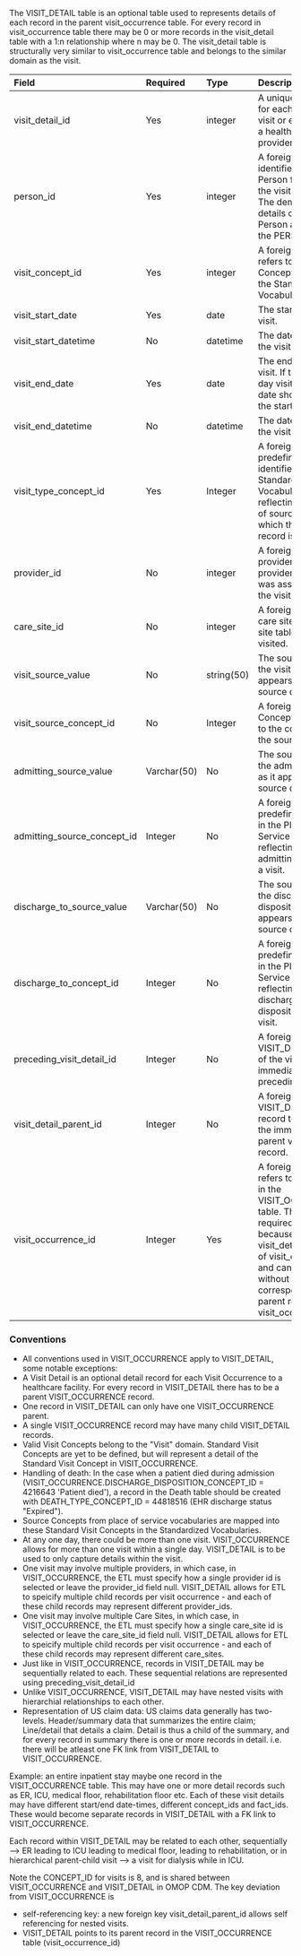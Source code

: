 The VISIT_DETAIL table is an optional table used to represents details of each record in the parent visit_occurrence table. For every record in visit_occurrence table there may be 0 or more records in the visit_detail table with a 1:n relationship where n may be 0. The visit_detail table is structurally very similar to visit_occurrence table and belongs to the similar domain as the visit. 


Field|Required|Type|Description
:------------------------|:--------|:-----|:-------------------------------------------------
|visit_detail_id			|Yes|integer|A unique identifier for each Person's visit or encounter at a healthcare provider.|
|person_id					|Yes|integer|A foreign key identifier to the Person for whom the visit is recorded. The demographic details of that Person are stored in the PERSON table.|
|visit_concept_id			|Yes|integer|A foreign key that refers to a visit Concept identifier in the Standardized Vocabularies.|
|visit_start_date			|Yes|date|The start date of the visit.|
|visit_start_datetime		|No|datetime|The date and time of the visit started.|
|visit_end_date				|Yes|date|The end date of the visit. If this is a one-day visit the end date should match the start date.|
|visit_end_datetime			|No|datetime|The date and time of the visit end.|
|visit_type_concept_id		|Yes|Integer|A foreign key to the predefined Concept identifier in the Standardized Vocabularies reflecting the type of source data from which the visit record is derived.|
|provider_id				|No|integer|A foreign key to the provider in the provider table who was associated with the visit.|
|care_site_id				|No|integer|A foreign key to the care site in the care site table that was visited.|
|visit_source_value			|No|string(50)|The source code for the visit as it appears in the source data.|
|visit_source_concept_id	|No|Integer|A foreign key to a Concept that refers to the code used in the source.|
|admitting_source_value		|Varchar(50)|	No|	The source code for the admitting source as it appears in the source data.|
|admitting_source_concept_id	|Integer	|No	|A foreign key to the predefined concept in the Place of Service Vocabulary reflecting the admitting source for a visit.|
|discharge_to_source_value	|	Varchar(50)|	No|	The source code for the discharge disposition as it appears in the source data.|
|discharge_to_concept_id	|	Integer	|No	|A foreign key to the predefined concept in the Place of Service Vocabulary reflecting the discharge disposition for a visit.|
|preceding_visit_detail_id	|Integer|	No	|A foreign key to the VISIT_DETAIL table of the visit immediately preceding this visit|
|visit_detail_parent_id		|Integer|	No	|A foreign key to the VISIT_DETAIL table record to represent the immediate parent visit-detail record.|
|visit_occurrence_id		|Integer|	Yes	|A foreign key that refers to the record in the VISIT_OCCURRENCE table. This is a required field, because for every visit_detail is a child of visit_occurrence and cannot exist without a corresponding parent record in visit_occurrence.|

### Conventions 

  * All conventions used in VISIT_OCCURRENCE apply to VISIT_DETAIL, some notable exceptions:
  * A Visit Detail is an optional detail record for each Visit Occurrence to a healthcare facility. For every record in VISIT_DETAIL there has to be a parent VISIT_OCCURRENCE record.
  * One record in VISIT_DETAIL can only have one VISIT_OCCURRENCE parent.
  * A single VISIT_OCCURRENCE record may have many child VISIT_DETAIL records.
  * Valid Visit Concepts belong to the "Visit" domain. Standard Visit Concepts are yet to be defined, but will represent a detail of the Standard Visit Concept in VISIT_OCCURRENCE.
  * Handling of death: In the case when a patient died during admission (VISIT_OCCURRENCE.DISCHARGE_DISPOSITION_CONCEPT_ID = 4216643 'Patient died'), a record in the Death table should be created with DEATH_TYPE_CONCEPT_ID = 44818516 (EHR discharge status "Expired").
  * Source Concepts from place of service vocabularies are mapped into these Standard Visit Concepts in the Standardized Vocabularies. 
  * At any one day, there could be more than one visit. VISIT_OCCURRENCE allows for more than one visit within a single day. VISIT_DETAIL is to be used to only capture details within the visit.
  * One visit may involve multiple providers, in which case, in VISIT_OCCURRENCE, the ETL must specify how a single provider id is selected or leave the provider_id field null. VISIT_DETAIL allows for ETL to speicify multiple child records per visit occurrence - and each of these child records may represent different provider_ids.
  * One visit may involve multiple Care Sites, in which case, in VISIT_OCCURRENCE, the ETL must specify how a single care_site id is selected or leave the care_site_id field null. VISIT_DETAIL allows for ETL to speicify multiple child records per visit occurrence - and each of these child records may represent different care_sites.
  * Just like in VISIT_OCCURRENCE, records in VISIT_DETAIL may be sequentially related to each. These sequential relations are represented using preceding_visit_detail_id
  * Unlike VISIT_OCCURRENCE, VISIT_DETAIL may have nested visits with hierarchial relationships to each other. 
  * Representation of US claim data: US claims data generally has two-levels. Header/summary data that summarizes the entire claim; Line/detail that details a claim. Detail is thus a child of the summary, and for every record in summary there is one or more records in detail. i.e. there will be atleast one FK link from VISIT_DETAIL to VISIT_OCCURRENCE.
 
 Example: an entire inpatient stay maybe one record in the VISIT_OCCURRENCE table. This may have one or more detail records such as ER, ICU, medical floor, rehabilitation floor etc. Each of these visit details may have different start/end date-times, different concept_ids and fact_ids. These would become separate records in VISIT_DETAIL with a FK link to VISIT_OCCURRENCE. 
 
 Each record within VISIT_DETAIL may be related to each other, sequentially –> ER leading to ICU leading to medical floor, leading to rehabilitation, or in hierarchical parent-child visit –> a visit for dialysis while in ICU.

Note the CONCEPT_ID for visits is 8, and is shared between VISIT_OCCURRENCE and VISIT_DETAIL in OMOP CDM. The key deviation from VISIT_OCCURRENCE is
- self-referencing key: a new foreign key visit_detail_parent_id allows self referencing for nested visits.
- VISIT_DETAIL points to its parent record in the VISIT_OCCURRENCE table (visit_occurrence_id)
